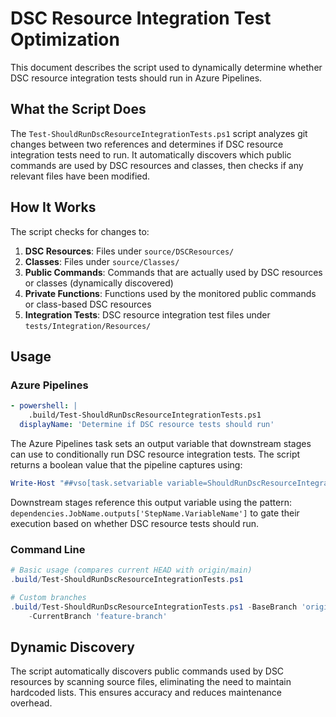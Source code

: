 # DSC Resource Integration Test Optimization

This document describes the script used to dynamically determine whether DSC
resource integration tests should run in Azure Pipelines.

## What the Script Does

The `Test-ShouldRunDscResourceIntegrationTests.ps1` script analyzes git
changes between two references and determines if DSC resource integration
tests need to run. It automatically discovers which public commands are used
by DSC resources and classes, then checks if any relevant files have been
modified.

## How It Works

The script checks for changes to:

1. **DSC Resources**: Files under `source/DSCResources/`
1. **Classes**: Files under `source/Classes/`
1. **Public Commands**: Commands that are actually used by DSC resources or
   classes (dynamically discovered)
1. **Private Functions**: Functions used by the monitored public commands or
   class-based DSC resources
1. **Integration Tests**: DSC resource integration test files under
   `tests/Integration/Resources/`

## Usage

### Azure Pipelines

```yaml
- powershell: |
    .build/Test-ShouldRunDscResourceIntegrationTests.ps1
  displayName: 'Determine if DSC resource tests should run'
```

The Azure Pipelines task sets an output variable that downstream stages can
use to conditionally run DSC resource integration tests. The script returns
a boolean value that the pipeline captures using:

```powershell
Write-Host "##vso[task.setvariable variable=ShouldRunDscResourceIntegrationTests;isOutput=true]$shouldRun"
```

Downstream stages reference this output variable using the pattern:
`dependencies.JobName.outputs['StepName.VariableName']` to gate their
execution based on whether DSC resource tests should run.

### Command Line

```powershell
# Basic usage (compares current HEAD with origin/main)
.build/Test-ShouldRunDscResourceIntegrationTests.ps1

# Custom branches
.build/Test-ShouldRunDscResourceIntegrationTests.ps1 -BaseBranch 'origin/dev' \
    -CurrentBranch 'feature-branch'
```

## Dynamic Discovery

The script automatically discovers public commands used by DSC resources by
scanning source files, eliminating the need to maintain hardcoded lists.
This ensures accuracy and reduces maintenance overhead.
